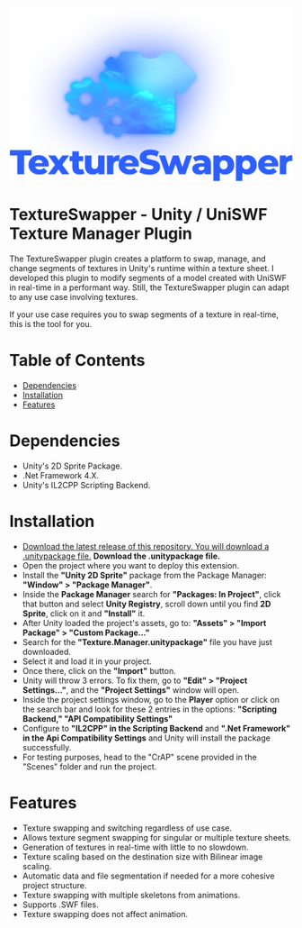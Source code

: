<p align="center">
  <img src="https://raw.githubusercontent.com/Unovamata/TextureSwapper-Unity-UniSWF-Plugin/main/logo.png" />
</p>

# TextureSwapper - Unity / UniSWF Texture Manager Plugin

The TextureSwapper plugin creates a platform to swap, manage, and change segments of textures in Unity's runtime within a texture sheet. I developed this plugin to modify segments of a model created with UniSWF in real-time in a performant way. Still, the TextureSwapper plugin can adapt to any use case involving textures.

If your use case requires you to swap segments of a texture in real-time, this is the tool for you.

# Table of Contents

* [Dependencies](#Dependencies)
* [Installation](#Installation)
* [Features](#Features)

# Dependencies

- Unity's 2D Sprite Package.
- .Net Framework 4.X.
- Unity's IL2CPP Scripting Backend.

# Installation

- [Download the latest release of this repository. You will download a .unitypackage file.](https://github.com/Unovamata/Unity-UniSWF-Texture-Manager/releases "Download the latest release of this repository.") **Download the .unitypackage file.**
- Open the project where you want to deploy this extension.
- Install the **"Unity 2D Sprite"** package from the Package Manager: **"Window" > "Package Manager"**. 
- Inside the **Package Manager** search for **"Packages: In Project"**, click that button and select **Unity Registry**, scroll down until you find **2D Sprite**, click on it and **"Install"** it.
- After Unity loaded the project's assets, go to:  **"Assets" > "Import Package" > "Custom Package..."**
- Search for the **"Texture.Manager.unitypackage"** file you have just downloaded. 
- Select it and load it in your project.
- Once there, click on the **"Import"** button.
- Unity will throw 3 errors. To fix them, go to **"Edit" > "Project Settings..."**, and the **"Project Settings"** window will open.
- Inside the project settings window, go to the **Player** option or click on the search bar and look for these 2 entries in the options: **"Scripting Backend," "API Compatibility Settings"**
- Configure to **"IL2CPP" in the Scripting Backend** and **".Net Framework" in the Api Compatibility Settings** and Unity will install the package successfully. 
- For testing purposes, head to the "CrAP" scene provided in the "Scenes" folder and run the project.

# Features

- Texture swapping and switching regardless of use case.
- Allows texture segment swapping for singular or multiple texture sheets.
- Generation of textures in real-time with little to no slowdown.
- Texture scaling based on the destination size with Bilinear image scaling.
- Automatic data and file segmentation if needed for a more cohesive project structure.
- Texture swapping with multiple skeletons from animations.
- Supports .SWF files.
- Texture swapping does not affect animation.
